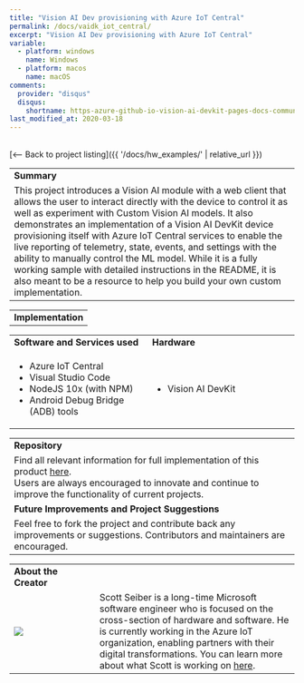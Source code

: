 ```yaml
---
title: "Vision AI Dev provisioning with Azure IoT Central"
permalink: /docs/vaidk_iot_central/
excerpt: "Vision AI Dev provisioning with Azure IoT Central"
variable:
  - platform: windows
    name: Windows
  - platform: macos
    name: macOS
comments: 
  provider: "disqus"
  disqus: 
    shortname: https-azure-github-io-vision-ai-devkit-pages-docs-community-pr.disqus.com
last_modified_at: 2020-03-18
---
```

<br>
[<-- Back to project listing]({{ '/docs/hw_examples/' | relative_url }})
<html>
<table><tr><td><b>Summary</b></td></tr>
<tr><td>
This project introduces a Vision AI module with a web client that allows the user to interact directly with the device to control it as well as experiment with Custom Vision AI models. It also demonstrates an implementation of a Vision AI DevKit device provisioning itself with Azure IoT Central services to enable the live reporting of telemetry, state, events, and settings with the ability to manually control the ML model. While it is a fully working sample with detailed instructions in the README, it is also meant to be a resource to help you build your own custom implementation.  <br> </td></tr>
</table></html>
<html><table>
<tr><td>
<b> Implementation </b> </td></tr>
</table></html>


<html><table>
<tr>
    <td width = "50%"> <b> Software and Services used</b> </td>
    <td width = "50%"> <b> Hardware </b> </td> 
    <td rowspan="24"></td> </tr>
 <tr>
    <td> <ul type="disc" >
            <li>Azure IoT Central</li>
            <li>Visual Studio Code</li>
            <li>NodeJS 10x (with NPM)</li>
            <li>Android Debug Bridge (ADB) tools</li>
         </ul> 
   </td> 
    <td> <ul type="disc">
            <li>Vision AI DevKit</li>
         </ul>
   </td>
</tr> 
</table></html>  

<html><table>
<tr><td><b> Repository </b></td></tr>
<tr><td>
Find all relevant information for full implementation of this product <a href="https://github.com/sseiber/iotc-pnp-aidevkit-module" target="_blank">here</a>. <br>
Users are always encouraged to innovate and continue to improve the functionality of current projects. 
</td></tr>
<tr><td>
<b> Future Improvements and Project Suggestions </b> </td></tr>
<tr><td>
Feel free to fork the project and contribute back any improvements or suggestions. Contributors and maintainers are encouraged.
</td></tr>
</table></html>

<html><table>
<tr><td width="30%"><b> About the Creator </b> </td></tr>
<tr><td rowspan="2" width="30%"> <img src="{{'assets/images/scott.PNG' | relative_url}}"> </td></tr>
<td width = "70%">
Scott Seiber is a long-time Microsoft software engineer who is focused on the cross-section of hardware and software. He is currently working in the Azure IoT organization, enabling partners with their digital transformations.
You can learn more about what Scott is working on <a href="https://github.com/sseiber" target="_blank">here</a>.
</td>
</table></html>


